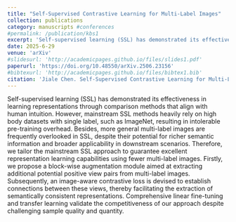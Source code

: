```yaml
---
title: "Self-Supervised Contrastive Learning for Multi-Label Images"
collection: publications
category: manuscripts #conferences
#permalink: /publication/kbs1
excerpt: 'Self-supervised learning (SSL) has demonstrated its effectiveness in learning representations through comparison methods that align with human intuition. However, mainstream SSL methods heavily rely on high body datasets with single label, such as ImageNet, resulting in intolerable pre-training overhead. Besides, more general multi-label images are frequently overlooked in SSL, despite their potential for richer semantic information and broader applicability in downstream scenarios. Therefore, we tailor the mainstream SSL approach to guarantee excellent representation learning capabilities using fewer multi-label images. Firstly, we propose a block-wise augmentation module aimed at extracting additional potential positive view pairs from multi-label images. Subsequently, an image-aware contrastive loss is devised to establish connections between these views, thereby facilitating the extraction of semantically consistent representations. Comprehensive linear fine-tuning and transfer learning validate the competitiveness of our approach despite challenging sample quality and quantity.'
date: 2025-6-29
venue: 'arXiv'
#slidesurl: 'http://academicpages.github.io/files/slides1.pdf'
paperurl: 'https://doi.org/10.48550/arXiv.2506.23156'
#bibtexurl: 'http://academicpages.github.io/files/bibtex1.bib'
citation: 'Jiale Chen. Self-Supervised Contrastive Learning for Multi-Label Images. arXiv, 2025.'
---
```

Self-supervised learning (SSL) has demonstrated its effectiveness in learning representations through comparison methods that align with human intuition. However, mainstream SSL methods heavily rely on high body datasets with single label, such as ImageNet, resulting in intolerable pre-training overhead. Besides, more general multi-label images are frequently overlooked in SSL, despite their potential for richer semantic information and broader applicability in downstream scenarios. Therefore, we tailor the mainstream SSL approach to guarantee excellent representation learning capabilities using fewer multi-label images. Firstly, we propose a block-wise augmentation module aimed at extracting additional potential positive view pairs from multi-label images. Subsequently, an image-aware contrastive loss is devised to establish connections between these views, thereby facilitating the extraction of semantically consistent representations. Comprehensive linear fine-tuning and transfer learning validate the competitiveness of our approach despite challenging sample quality and quantity.
